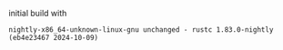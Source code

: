 initial build with
```
nightly-x86_64-unknown-linux-gnu unchanged - rustc 1.83.0-nightly (eb4e23467 2024-10-09)
```